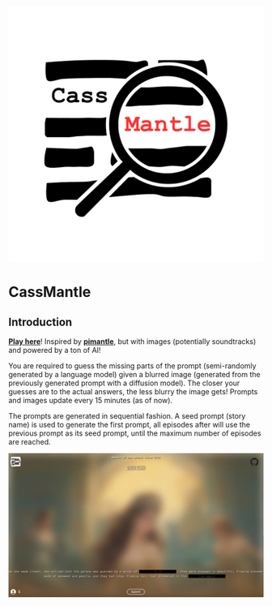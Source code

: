 ![Logo](media/logo.png)

# CassMantle

## Introduction

**[Play here](https://cassmantle.com/)**! Inspired by **[pimantle](https://semantle.pimanrul.es/)**, but with images (potentially soundtracks) and powered by a ton of AI! 

You are required to guess the missing parts of the prompt (semi-randomly generated by a language model) given a blurred image (generated from the previously generated prompt with a diffusion model). The closer your guesses are to the actual answers, the less blurry the image gets! Prompts and images update every 15 minutes (as of now).

The prompts are generated in sequential fashion. A seed prompt (story name) is used to generate the first prompt, all episodes after will use the previous prompt as its seed prompt, until the maximum number of episodes are reached.

![Screenshot Taken From Testing](media/demo.png)